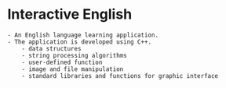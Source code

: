 # Interactive English
    - An English language learning application.
    - The application is developed using C++.
        - data structures 
        - string processing algorithms
        - user-defined function
        - image and file manipulation
        - standard libraries and functions for graphic interface
